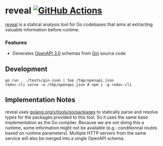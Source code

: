# reveal [![GitHub Actions](https://github.com/rekki/reveal/actions/workflows/ci.yml/badge.svg)](https://github.com/rekki/reveal/actions/workflows/ci.yml)

[reveal](https://github.com/rekki/reveal) is a statical analysis tool for Go
codebases that aims at extracting valuable information before runtime.

### Features

- Generates [OpenAPI 3.0](https://swagger.io/specification/) schemas from
  [Gin](https://github.com/gin-gonic/gin) source code

## Development

```
go run . ./tests/gin-json | tee /tmp/openapi.json
redoc-cli serve -w /tmp/openapi.json # npm i -g redoc-cli
```

## Implementation Notes

reveal uses
[golang.org/x/tools/go/packages](https://pkg.go.dev/golang.org/x/tools/go/packages)
to statically parse and resolve types for the packages provided to this tool. So
it uses the same base implementation as the Go compiler. Because we are _not_
doing this a runtime, some information might not be available (e.g.:
conditionnal routes based on runtime parameters). Multiple HTTP servers from the
same service will also be merged into a single OpenAPI schema.
